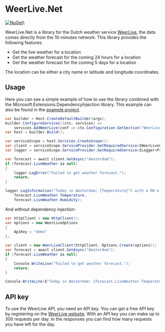 ﻿# WeerLive.Net
[![NuGet](https://img.shields.io/nuget/v/WeerLive.svg)](https://www.nuget.org/packages/WeerLive/)\

WeerLive.Net is a library for the Dutch weather service [WeerLive](https://weerlive.nl/delen.php), the data comes
directly from the 10-minutes network.
This library provides the following features:

- Get the live weather for a location
- Get the weather forecast for the coming 24 hours for a location
- Get the weather forecast for the coming 5 days for a location

The location can be either a city name or latitude and longitude coordinates.

## Usage

Here you can see a simple example of how to use the library combined with the Microsoft.Extensions.DependencyInjection
library.
This example can also be found in
the [example project](https://github.com/BorisGerretzen/WeerLive.Net/tree/main/src/WeerLive.Example).

```csharp
var builder = Host.CreateDefaultBuilder(args);
builder.ConfigureServices((ctx, services) =>
    services.AddWeerLive(conf => ctx.Configuration.GetSection("WeerLive").Bind(conf)));
var host = builder.Build();

var serviceScope = host.Services.CreateScope();
var client = serviceScope.ServiceProvider.GetRequiredService<IWeerLiveClient>();
var logger = serviceScope.ServiceProvider.GetRequiredService<ILogger<Program>>();

var forecast = await client.GetAsync("Amsterdam");
if (forecast.LiveWeather is null)
{
    logger.LogError("Failed to get weather forecast.");
    return;
}

logger.LogInformation("Today in Amsterdam: {Temperature}°C with a RH of {Humidity}%.",
    forecast.LiveWeather.Temperature,
    forecast.LiveWeather.Humidity);
```

And without dependency injection:

```csharp
var httpClient = new HttpClient();
var options = new WeerLiveOptions
{
    ApiKey = "demo"
};

var client = new WeerLiveClient(httpClient, Options.Create(options));
var forecast = await client.GetAsync("Amsterdam");
if (forecast.LiveWeather is null)
{
    Console.WriteLine("Failed to get weather forecast.");
    return;
}

Console.WriteLine($"Today in Amsterdam: {forecast.LiveWeather.Temperature}°C with a RH of {forecast.LiveWeather.Humidity}%.");
```

## API key

To use the WeerLive API, you need an API key. You can get a free API key by registering on
the [WeerLive website](https://weerlive.nl/delen.php).
With an API key you can make up to 300 requests per day. In the responses you can find how many requests you have left
for the day.
